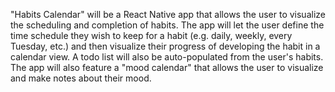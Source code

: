"Habits Calendar" will be a React Native app that allows the user to visualize the scheduling and completion of habits. The app will let the user define the time schedule they wish to keep for a habit (e.g. daily, weekly, every Tuesday, etc.) and then visualize their progress of developing the habit in a calendar view. A todo list will also be auto-populated from the user's habits. The app will also feature a "mood calendar" that allows the user to visualize and make notes about their mood.
